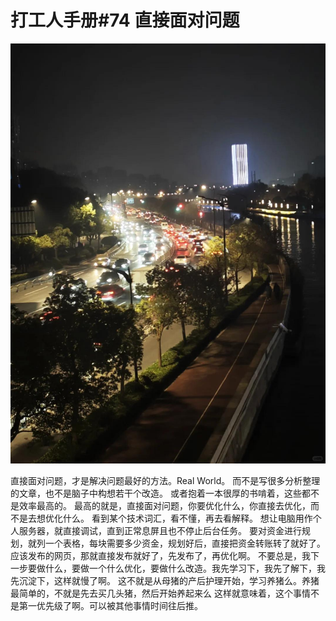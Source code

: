 # 打工人手册#74 直接面对问题

 ![](img/a003a318-d790-49ba-925a-a7712fea4b0e.jpg)
 
直接面对问题，才是解决问题最好的方法。Real World。
而不是写很多分析整理的文章，也不是脑子中构想若干个改造。
或者抱着一本很厚的书啃着，这些都不是效率最高的。
最高的就是，直接面对问题，你要优化什么，你直接去优化，而不是去想优化什么。
看到某个技术词汇，看不懂，再去看解释。
想让电脑用作个人服务器，就直接调试，直到正常息屏且也不停止后台任务。
要对资金进行规划，就列一个表格，每块需要多少资金，规划好后，直接把资金转账转了就好了。
应该发布的网页，那就直接发布就好了，先发布了，再优化啊。
不要总是，我下一步要做什么，要做一个什么优化，要做什么改造。我先学习下，我先了解下，我先沉淀下，这样就慢了啊。
这不就是从母猪的产后护理开始，学习养猪么。养猪最简单的，不就是先去买几头猪，然后开始养起来么
这样就意味着，这个事情不是第一优先级了啊。可以被其他事情时间往后推。